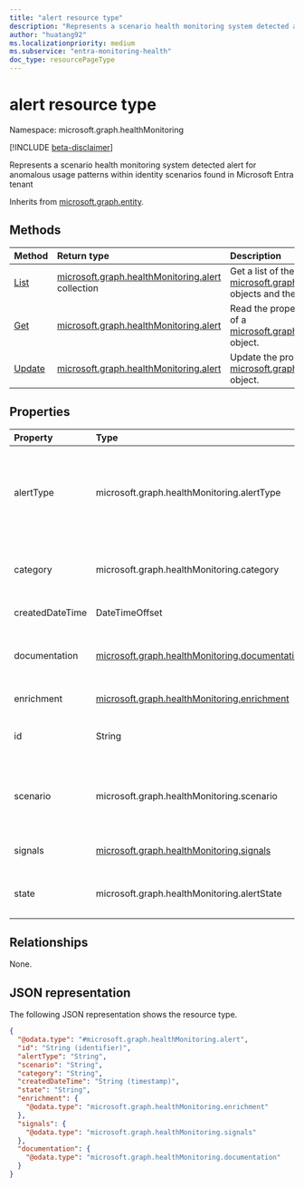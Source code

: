 ```yaml
---
title: "alert resource type"
description: "Represents a scenario health monitoring system detected alert for anomalous usage patterns within identity scenarios found in Microsoft Entra tenant."
author: "huatang92"
ms.localizationpriority: medium
ms.subservice: "entra-monitoring-health"
doc_type: resourcePageType
---
```


# alert resource type

Namespace: microsoft.graph.healthMonitoring

[!INCLUDE [beta-disclaimer](../../includes/beta-disclaimer.md)]

Represents a scenario health monitoring system detected alert for anomalous usage patterns within identity scenarios found in Microsoft Entra tenant

Inherits from [microsoft.graph.entity](../resources/entity.md).

## Methods
|Method|Return type|Description|
|:---|:---|:---|
|[List](../api/healthmonitoring-healthmonitoringroot-list-alerts.md)|[microsoft.graph.healthMonitoring.alert](../resources/healthmonitoring-alert.md) collection|Get a list of the [microsoft.graph.healthMonitoring.alert](../resources/healthmonitoring-alert.md) objects and their properties.|
|[Get](../api/healthmonitoring-alert-get.md)|[microsoft.graph.healthMonitoring.alert](../resources/healthmonitoring-alert.md)|Read the properties and relationships of a [microsoft.graph.healthMonitoring.alert](../resources/healthmonitoring-alert.md) object.|
|[Update](../api/healthmonitoring-alert-update.md)|[microsoft.graph.healthMonitoring.alert](../resources/healthmonitoring-alert.md)|Update the properties of a [microsoft.graph.healthMonitoring.alert](../resources/healthmonitoring-alert.md) object.|


## Properties
|Property|Type|Description|
|:---|:---|:---|
|alertType|microsoft.graph.healthMonitoring.alertType|The alert type is associated with the monitored scenario that generated the alert. The possible values are: `unknown`, `mfaSignInFailure`, `managedDeviceSignInFailure`, `compliantDeviceSignInFailure`, `unknownFutureValue`.|
|category|microsoft.graph.healthMonitoring.category|The category is a classification grouping the scenario. The possible values are: `unknown`, `authentication`, `unknownFutureValue`.|
|createdDateTime|DateTimeOffset|Time that the Alert was generated at.|
|documentation|[microsoft.graph.healthMonitoring.documentation](../resources/healthmonitoring-documentation.md)|Returns a key-value pair containing the name of documentation to aid in investigation of the alert and a link to the documentation.|
|enrichment|[microsoft.graph.healthMonitoring.enrichment](../resources/healthmonitoring-enrichment.md)|Provides helpful investigative information on the alert.|
|id|String|Unique identifier of this alert under the associated tenant. Inherited from [microsoft.graph.entity](../resources/entity.md).|
|scenario|microsoft.graph.healthMonitoring.scenario|The scenario is the area being monitored. Associated with the system that is emitting the source signals. The possible values are: `unknown`, `mfa`, `devices`, `unknownFutureValue`.|
|signals|[microsoft.graph.healthMonitoring.signals](../resources/healthmonitoring-signals.md)|A collection of signals that are used in the generation of the alert.|
|state|microsoft.graph.healthMonitoring.alertState|The current lifecycle state of the alert. The possible values are: `active`, `resolved`, `unknownFutureValue`.|

## Relationships
None.

## JSON representation
The following JSON representation shows the resource type.
<!-- {
  "blockType": "resource",
  "keyProperty": "id",
  "@odata.type": "microsoft.graph.healthMonitoring.alert",
  "baseType": "microsoft.graph.entity",
  "openType": false
}
-->
``` json
{
  "@odata.type": "#microsoft.graph.healthMonitoring.alert",
  "id": "String (identifier)",
  "alertType": "String",
  "scenario": "String",
  "category": "String",
  "createdDateTime": "String (timestamp)",
  "state": "String",
  "enrichment": {
    "@odata.type": "microsoft.graph.healthMonitoring.enrichment"
  },
  "signals": {
    "@odata.type": "microsoft.graph.healthMonitoring.signals"
  },
  "documentation": {
    "@odata.type": "microsoft.graph.healthMonitoring.documentation"
  }
}
```

